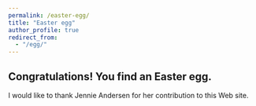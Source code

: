 ```yaml
---
permalink: /easter-egg/
title: "Easter egg"
author_profile: true
redirect_from: 
  - "/egg/"
---
```


## Congratulations! You find an Easter egg. 

I would like to thank Jennie Andersen for her contribution to this Web site.
